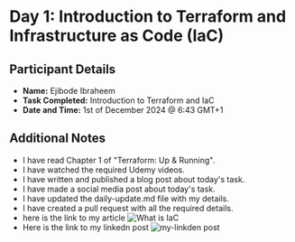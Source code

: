 # Day 1: Introduction to Terraform and Infrastructure as Code (IaC)

## Participant Details
- **Name:** Ejibode Ibraheem
- **Task Completed:** Introduction to Terraform and IaC
- **Date and Time:** 1st of December 2024 @ 6:43 GMT+1

## Additional Notes

- I have read Chapter 1 of "Terraform: Up & Running".
- I have watched the required Udemy videos.
- I have written and published a blog post about today's task.
- I have made a social media post about today's task.
- I have updated the daily-update.md file with my details.
- I have created a pull request with all the required details.
- here is the link to my article
![What is IaC](https://dev.to/linsmed/getting-started-with-infrastructure-as-code-iac-using-terraform-9ca)
- Here is the link to my linkedn post
![my-linkden post](https://www.linkedin.com/feed/update/urn:li:activity:7269048364493676545/)